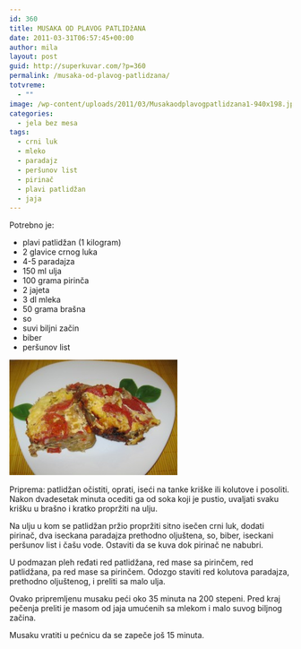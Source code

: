 ```yaml
---
id: 360
title: MUSAKA OD PLAVOG PATLIDžANA
date: 2011-03-31T06:57:45+00:00
author: mila
layout: post
guid: http://superkuvar.com/?p=360
permalink: /musaka-od-plavog-patlidzana/
totvreme:
  - ""
image: /wp-content/uploads/2011/03/Musakaodplavogpatlidzana1-940x198.jpg
categories:
  - jela bez mesa
tags:
  - crni luk
  - mleko
  - paradajz
  - peršunov list
  - pirinač
  - plavi patlidžan
  - jaja
---
```

Potrebno je:

  * plavi patlidžan (1 kilogram)
  * 2 glavice crnog luka
  * 4-5 paradajza
  * 150 ml ulja
  * 100 grama pirinča
  * 2 jajeta
  * 3 dl mleka
  * 50 grama brašna
  * so
  * suvi biljni začin
  * biber
  * peršunov list

<img class="alignnone size-medium wp-image-3920" title="Musakaodplavogpatlidzana" src="/wp-content/uploads/2011/03/Musakaodplavogpatlidzana1-e1344338064262-300x206.jpg" alt="" width="300" height="206" /> 

Priprema: patlidžan očistiti, oprati, iseći na tanke kriške ili kolutove i posoliti. Nakon dvadesetak minuta ocediti ga od soka koji je pustio, uvaljati svaku krišku u brašno i kratko propržiti na ulju.

Na ulju u kom se patlidžan pržio propržiti sitno isečen crni luk, dodati pirinač, dva iseckana paradajza prethodno oljuštena, so, biber, iseckani peršunov list i čašu vode. Ostaviti da se kuva dok pirinač ne nabubri.

U podmazan pleh ređati red patlidžana, red mase sa pirinčem, red patlidžana, pa red mase sa pirinčem. Odozgo staviti red kolutova paradajza, prethodno oljuštenog, i preliti sa malo ulja.

Ovako pripremljenu musaku peći oko 35 minuta na 200 stepeni. Pred kraj pečenja preliti je masom od jaja umućenih sa mlekom i malo suvog biljnog začina.

Musaku vratiti u pećnicu da se zapeče još 15 minuta.